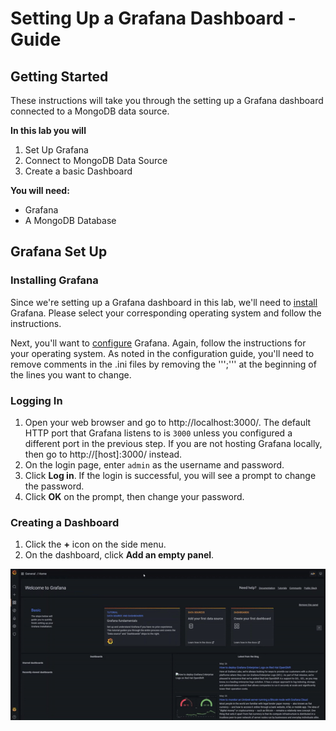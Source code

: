 # Setting Up a Grafana Dashboard - Guide

## Getting Started

These instructions will take you through the setting up a Grafana dashboard connected to a MongoDB data source.

__In this lab you will__
1. Set Up Grafana
2. Connect to MongoDB Data Source
3. Create a basic Dashboard

__You will need:__
* Grafana
* A MongoDB Database

## Grafana Set Up

### Installing Grafana

Since we're setting up a Grafana dashboard in this lab, we'll need to [install](https://grafana.com/docs/grafana/latest/installation/) Grafana. Please select your corresponding operating system and follow the instructions.

Next, you'll want to [configure](https://grafana.com/docs/grafana/latest/administration/configuration/) Grafana. Again, follow the instructions for your operating system. As noted in the configuration guide, you'll need to remove comments in the .ini files by removing the ''';''' at the beginning of the lines you want to change.

### Logging In

1. Open your web browser and go to http://localhost:3000/. The default HTTP port that Grafana listens to is ```3000``` unless you configured a different port in the previous step. If you are not hosting Grafana locally, then go to http://[host]:3000/ instead.
2. On the login page, enter ```admin``` as the username and password.
3. Click **Log in**. If the login is successful, you will see a prompt to change the password.
4. Click **OK** on the prompt, then change your password.

### Creating a Dashboard

1. Click the **+** icon on the side menu.
2. On the dashboard, click **Add an empty panel**.

![alt text](images/make-grafana-dashboard.gif "Make Grafana Dashboard")